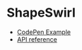 # ShapeSwirl

- [CodePen Example](https://codepen.io/sol0mka/pen/pbebwQ?editors=0010)
- [API reference](api/shape-swirl)
